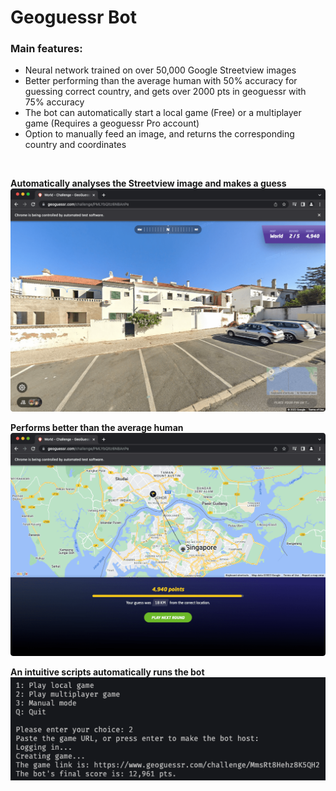 # Geoguessr Bot

### Main features:

- Neural network trained on over 50,000 Google Streetview images
- Better performing than the average human with 50% accuracy for guessing correct country, and gets over 2000 pts in geoguessr with 75% accuracy
- The bot can automatically start a local game (Free) or a multiplayer game (Requires a geoguessr Pro account)
- Option to manually feed an image, and returns the corresponding country and coordinates

<br />

**Automatically analyses the Streetview image and makes a guess** ![challenge](./images/screenshot_1.png)

**Performs better than the average human** ![results](./images/screenshot_2.png)

**An intuitive scripts automatically runs the bot** ![script](./images/screenshot_3.png)
